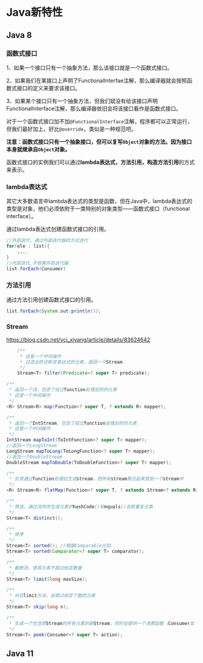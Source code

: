 # Java新特性



## Java 8

### 函数式接口

1、如果一个接口只有一个抽象方法，那么该接口就是一个函数式接口。

2、如果我们在某接口上声明了FunctionalInterfae注解，那么编译器就会按照函数式接口的定义来要求该接口。

3、如果某个接口只有一个抽象方法，但我们斌没有给该接口声明FunctionalInterface注解，那么编译器依旧会将该接口看作是函数式接口。

对于一个函数式接口加不加`@FunctionalInterface`注解，程序都可以正常运行，但我们最好加上，好比`@override`，类似是一种规范吧。

**注意：函数式接口只有一个抽象接口，但可以复写`Object`对象的方法。因为接口本身就继承自`Object`对象。**



函数式接口的实例我们可以通过**lambda表达式，方法引用，构造方法引用**的方式来表示。



### lambda表达式



其它大多数语言中lambda表达式的类型是函数，但在Java中，lambda表达式的类型是对象，他们必须依附于一类特别的对象类型——函数式接口（functional interface）。



通过lambda表达式创建函数式接口的引用。

```java
//外部迭代，通过外部迭代器的方式迭代
for(ele : list){
    ....
}
//内部迭代,不依靠外部迭代器
list.forEach(Consumer)
```



### 方法引用

通过方法引用创建函数式接口的引用。

```java
list.forEach(System.out:println());
```



### Stream



https://blog.csdn.net/ycj_xiyang/article/details/83624642



```java
    /**
     * 这是一个中间操作
     * 过滤出符合断言表达式的元素，返回一个Stream.
     */
    Stream<T> filter(Predicate<? super T> predicate);
```



```java
/**
 * 返回一个流，包含了经过function处理后的的元素
 * 这是一个中间操作
 */
<R> Stream<R> map(Function<? super T, ? extends R> mapper);
```



```java
/**
 * 返回一个IntStream，包含了经过function处理后的的元素
 * 这是一个中间操作
 */
IntStream mapToInt(ToIntFunction<? super T> mapper);
//返回一个LongStream
LongStream mapToLong(ToLongFunction<? super T> mapper);
//返回一个DoubleStream
DoubleStream mapToDouble(ToDoubleFunction<? super T> mapper);
```



```java
/**
 * 负责通过function处理后生成stream，把所有stream聚合起来放到一个stream中
 */
<R> Stream<R> flatMap(Function<? super T, ? extends Stream<? extends R>> mapper);
```



```java
/**
 * 筛选，通过流所所生成元素的hashCode()和equals()去除重复元素
 */
Stream<T> distinct();
```



```java
/**
 * 排序
 */
Stream<T> sorted();	//根据Comparable比较
Stream<T> sorted(Comparator<? super T> comparator);
```



```java
/**
 * 截断流，使其元素不超过给定数量
 */
Stream<T> limit(long maxSize);
```



```java
/**
 * 对应limit方法，会跳过给定个数的元素
 */
Stream<T> skip(long n);
```



```java
/**
 * 生成一个包含原Stream的所有元素的新Stream，同时会提供一个消费函数（Consumer实 例），新Stream每个元素被消费的时候都会执行给定的消费函数
 */
Stream<T> peek(Consumer<? super T> action);
```



## Java 11

